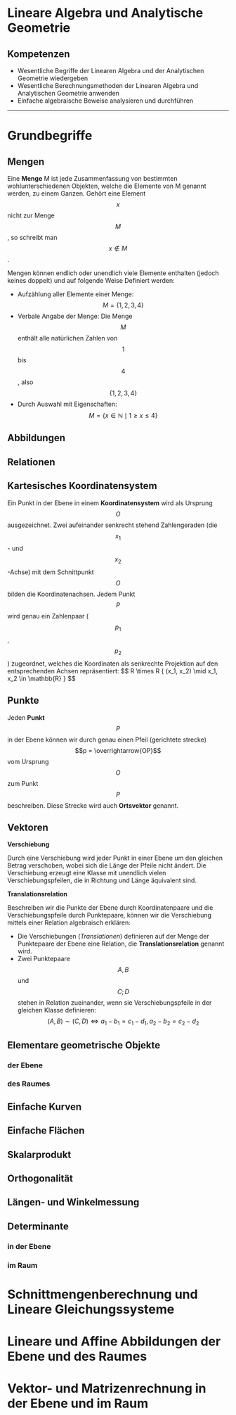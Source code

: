 <script src="https://cdn.mathjax.org/mathjax/latest/MathJax.js?config=TeX-AMS-MML_HTMLorMML" type="text/javascript"></script>

# Lineare Algebra und Analytische Geometrie

## Kompetenzen

- Wesentliche Begriffe der Linearen Algebra und der Analytischen Geometrie wiedergeben
- Wesentliche Berechnungsmethoden der Linearen Algebra und Analytischen Geometrie anwenden
- Einfache algebraische Beweise analysieren und durchführen

---

# Grundbegriffe

## Mengen

Eine **Menge** M ist jede Zusammenfassung von bestimmten wohlunterschiedenen Objekten, welche die Elemente von M genannt werden, zu einem Ganzen. Gehört eine Element $$ x $$ nicht zur Menge $$ M $$, so schreibt man $$ x \notin M $$.

Mengen können endlich oder unendlich viele Elemente enthalten (jedoch keines doppelt) und auf folgende Weise Definiert werden:

- Aufzählung aller Elemente einer Menge: $$ M = \{ 1, 2, 3, 4 \} $$
- Verbale Angabe der Menge: Die Menge $$ M $$ enthält alle natürlichen Zahlen von $$ 1 $$ bis $$ 4 $$, also $$ \{ 1, 2, 3, 4 \} $$
- Durch Auswahl mit Eigenschaften: $$ M = \{ x \in \mathbb{N} \mid 1 \geq x \leq 4 \} $$

## Abbildungen

## Relationen

## Kartesisches Koordinatensystem

Ein Punkt in der Ebene in einem **Koordinatensystem** wird als Ursprung $$O$$ ausgezeichnet. Zwei aufeinander senkrecht stehend Zahlengeraden (die $$x_1$$- und $$x_2$$-Achse) mit dem Schnittpunkt $$O$$ bilden die Koordinatenachsen. Jedem Punkt $$P$$ wird genau ein Zahlenpaar ($$p_1$$, $$p_2$$) zugeordnet, welches die Koordinaten als senkrechte Projektion auf den entsprechenden Achsen repräsentiert: \$$ R \times R \{ (x_1, x_2) \mid x_1, x_2 \in \mathbb{R} \} $$

## Punkte

Jeden **Punkt** $$P$$ in der Ebene können wir durch genau einen Pfeil (gerichtete strecke) $$p = \overrightarrow{OP}$$ vom Ursprung $$O$$ zum Punkt $$P$$ beschreiben. Diese Strecke wird auch **Ortsvektor** genannt.

## Vektoren

**Verschiebung**

Durch eine Verschiebung wird jeder Punkt in einer Ebene um den gleichen Betrag verschoben, wobei sich die Länge der Pfeile nicht ändert. Die Verschiebung erzeugt eine Klasse mit unendlich vielen Verschiebungspfeilen, die in Richtung und Länge äquivalent sind.

**Translationsrelation**

Beschreiben wir die Punkte der Ebene durch Koordinatenpaare und die Verschiebungspfeile durch Punktepaare, können wir die Verschiebung mittels einer Relation algebraisch erklären:
- Die Verschiebungen (_Translationen_) definieren auf der Menge der Punktepaare der Ebene eine Relation, die **Translationsrelation** genannt wird.
- Zwei Punktepaare $$A, B$$ und $$C; D$$ stehen in Relation zueinander, wenn sie Verschiebungspfeile in der gleichen Klasse definieren: $$(A, B) \sim (C, D) \iff a_1 - b_1 = c_1 - d_1, a_2 - b_2 = c_2 - d_2$$

## Elementare geometrische Objekte

### der Ebene

### des Raumes

## Einfache Kurven

## Einfache Flächen

## Skalarprodukt

## Orthogonalität

## Längen- und Winkelmessung

## Determinante

### in der Ebene

### im Raum

# Schnittmengenberechnung und Lineare Gleichungssysteme

# Lineare und Affine Abbildungen der Ebene und des Raumes

# Vektor- und Matrizenrechnung in der Ebene und im Raum
